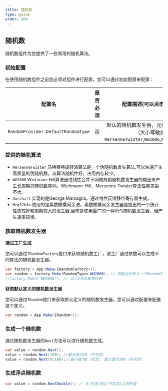 ```yaml
---
title: 随机数
type: guide
order: 204
---
```


## 随机数

随机数组件为您提供了一些常用的随机算法。

### 初始配置

在使用随机数组件之前您必须对组件进行配置，您可以通过初始配置来配置：

| 配置名                              | 是否必须 | 配置描述(可以点击查看详细)                 |
| ---------------------------------- |:------:|:--------------------------------------:|
| `RandomProvider.DefaultRandomType` | 否      | 默认的随机数发生器，允许输入以下字符串（大小写敏感）：`MersenneTwister`,`WH2006`,`Xorshift`,`Mrg32k3a`  |

### 提供的随机算法

- `MersenneTwister` 马特赛特旋转演算法是一个伪随机数发生算法,可以快速产生高质量的伪随机数。该算法随机性好，占用内存较少。
- `WH2006` Wichman-Hill算法通过线性合并不同短周期随机数发生器的输出来产生长周期的随机数序列。Wichmann-Hill、Mersenne Twister算法性能差距不大。
- `Xorshift` 实现的是George Marsaglia，通过线性反馈移位寄存器生成。
- `Mrg32k3a` 使用的是素数模乘同余法，素数模乘同余发生器是提出的一个统计性质较好和周期较大的发生器,目前是使用最广的一种均匀随机数发生器，但产生速率较慢。

### 获取随机数发生器

**通过工厂生成**

您可以通过`IRandomFactory`接口来获取随机数工厂，该工厂通过参数可以生成不同算法的随机数发生器。

```csharp
var factory = App.Make<IRandomFactory>();
var random = factory.Make(RandomTypes.WH2006); // 参数允许传入一个RandomTypes或者字符串
//factory.Make("WH2006"); // 以上2句话是等价的
```

**获取默认定义的随机数发生器**

您可以通过`IRandom`接口来获取默认定义的随机数发生器。您可以通过配置来配置这个定义。

```csharp
var random = App.Make<IRandom>();
```

### 生成一个随机数

通过随机数发生器的`Next`方法可以进行随机数生成。

```csharp
var value = random.Next();
value = random.Next(100); //最大值为10（不包含）
value = random.Next(0,100);//最小值为0（包含），最大值为100（不包含）
```

### 生成浮点随机数

```csharp
var value = random.NextDouble(); // 0(包含)到1(不包含)之间的值
```
